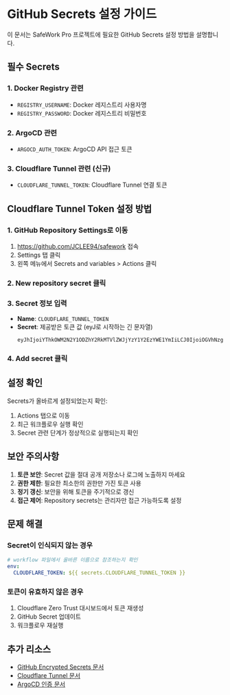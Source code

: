 # GitHub Secrets 설정 가이드

이 문서는 SafeWork Pro 프로젝트에 필요한 GitHub Secrets 설정 방법을 설명합니다.

## 필수 Secrets

### 1. Docker Registry 관련
- `REGISTRY_USERNAME`: Docker 레지스트리 사용자명
- `REGISTRY_PASSWORD`: Docker 레지스트리 비밀번호

### 2. ArgoCD 관련
- `ARGOCD_AUTH_TOKEN`: ArgoCD API 접근 토큰

### 3. Cloudflare Tunnel 관련 (신규)
- `CLOUDFLARE_TUNNEL_TOKEN`: Cloudflare Tunnel 연결 토큰

## Cloudflare Tunnel Token 설정 방법

### 1. GitHub Repository Settings로 이동
1. https://github.com/JCLEE94/safework 접속
2. Settings 탭 클릭
3. 왼쪽 메뉴에서 Secrets and variables > Actions 클릭

### 2. New repository secret 클릭

### 3. Secret 정보 입력
- **Name**: `CLOUDFLARE_TUNNEL_TOKEN`
- **Secret**: 제공받은 토큰 값 (eyJ로 시작하는 긴 문자열)
  ```
  eyJhIjoiYThkOWM2N2Y1ODZhY2RkMTVlZWJjYzY1Y2EzYWE1YmIiLCJ0IjoiOGVhNzg5MDYtMWEwNS00NGZiLWExYmItZTUxMjE3MmNiNWFiIiwicyI6Ill6RXlZVEUwWWpRdE1tVXlNUzAwWmpRMExXSTVaR0V0WkdNM09UY3pOV1ExT1RGbSJ9
  ```

### 4. Add secret 클릭

## 설정 확인

Secrets가 올바르게 설정되었는지 확인:
1. Actions 탭으로 이동
2. 최근 워크플로우 실행 확인
3. Secret 관련 단계가 정상적으로 실행되는지 확인

## 보안 주의사항

1. **토큰 보안**: Secret 값을 절대 공개 저장소나 로그에 노출하지 마세요
2. **권한 제한**: 필요한 최소한의 권한만 가진 토큰 사용
3. **정기 갱신**: 보안을 위해 토큰을 주기적으로 갱신
4. **접근 제어**: Repository secrets는 관리자만 접근 가능하도록 설정

## 문제 해결

### Secret이 인식되지 않는 경우
```yaml
# workflow 파일에서 올바른 이름으로 참조하는지 확인
env:
  CLOUDFLARE_TOKEN: ${{ secrets.CLOUDFLARE_TUNNEL_TOKEN }}
```

### 토큰이 유효하지 않은 경우
1. Cloudflare Zero Trust 대시보드에서 토큰 재생성
2. GitHub Secret 업데이트
3. 워크플로우 재실행

## 추가 리소스

- [GitHub Encrypted Secrets 문서](https://docs.github.com/en/actions/security-guides/encrypted-secrets)
- [Cloudflare Tunnel 문서](https://developers.cloudflare.com/cloudflare-one/connections/connect-networks/)
- [ArgoCD 인증 문서](https://argo-cd.readthedocs.io/en/stable/user-guide/security/)